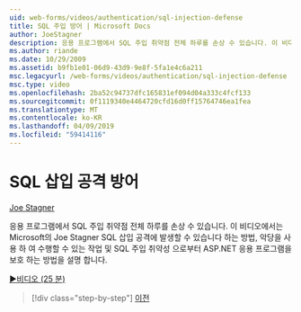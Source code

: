 ```yaml
---
uid: web-forms/videos/authentication/sql-injection-defense
title: SQL 주입 방어 | Microsoft Docs
author: JoeStagner
description: 응용 프로그램에서 SQL 주입 취약점 전체 하루를 손상 수 있습니다. 이 비디오에서는 Microsoft의 Joe Stagner SQL 주입 공격 happ 하는 방법을 설명 하는 중...
ms.author: riande
ms.date: 10/29/2009
ms.assetid: b9fb1e01-06d9-43d9-9e8f-5fa1e4c6a211
msc.legacyurl: /web-forms/videos/authentication/sql-injection-defense
msc.type: video
ms.openlocfilehash: 2ba52c94737dfc165831ef094d04a333c4fcf133
ms.sourcegitcommit: 0f1119340e4464720cfd16d0ff15764746ea1fea
ms.translationtype: MT
ms.contentlocale: ko-KR
ms.lasthandoff: 04/09/2019
ms.locfileid: "59414116"
---
```

# <a name="sql-injection-defense"></a>SQL 삽입 공격 방어

[Joe Stagner](https://github.com/JoeStagner)

응용 프로그램에서 SQL 주입 취약점 전체 하루를 손상 수 있습니다. 이 비디오에서는 Microsoft의 Joe Stagner SQL 삽입 공격에 발생할 수 있습니다 하는 방법, 악당을 사용 하 여 수행할 수 있는 작업 및 SQL 주입 취약성 으로부터 ASP.NET 응용 프로그램을 보호 하는 방법을 설명 합니다.

[&#9654;비디오 (25 분)](https://channel9.msdn.com/Blogs/ASP-NET-Site-Videos/sql-injection-defense)

> [!div class="step-by-step"]
> [이전](creating-inactive-users.md)
